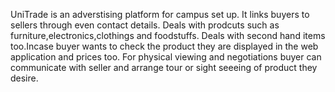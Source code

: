UniTrade is an adverstising platform for campus set up.
It links buyers to sellers through even contact details. Deals with prodcuts such as furniture,electronics,clothings and foodstuffs.
Deals with second hand items too.Incase buyer wants to check the product they are displayed in the web application and prices too.
For physical viewing and negotiations buyer can communicate with seller and arrange tour or sight seeeing of product they desire.
